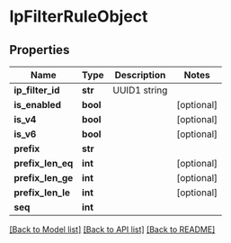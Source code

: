 # IpFilterRuleObject

## Properties
Name | Type | Description | Notes
------------ | ------------- | ------------- | -------------
**ip_filter_id** | **str** | UUID1 string | 
**is_enabled** | **bool** |  | [optional] 
**is_v4** | **bool** |  | [optional] 
**is_v6** | **bool** |  | [optional] 
**prefix** | **str** |  | 
**prefix_len_eq** | **int** |  | [optional] 
**prefix_len_ge** | **int** |  | [optional] 
**prefix_len_le** | **int** |  | [optional] 
**seq** | **int** |  | 

[[Back to Model list]](../README.md#documentation-for-models) [[Back to API list]](../README.md#documentation-for-api-endpoints) [[Back to README]](../README.md)


